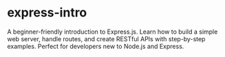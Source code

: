 # express-intro
A beginner-friendly introduction to Express.js. Learn how to build a simple web server, handle routes, and create RESTful APIs with step-by-step examples. Perfect for developers new to Node.js and Express.
